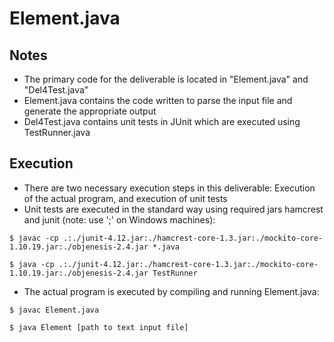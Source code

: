 # Element.java

## Notes
 - The primary code for the deliverable is located in "Element.java" and "Del4Test.java"
 - Element.java contains the code written to parse the input file and generate the appropriate output
 - Del4Test.java contains unit tests in JUnit which are executed using TestRunner.java

## Execution
 - There are two necessary execution steps in this deliverable: Execution of the actual program, and execution of unit tests
 - Unit tests are executed in the standard way using required jars hamcrest and junit (note: use ';' on Windows machines):
 

```
$ javac -cp .:./junit-4.12.jar:./hamcrest-core-1.3.jar:./mockito-core-1.10.19.jar:./objenesis-2.4.jar *.java

$ java -cp .:./junit-4.12.jar:./hamcrest-core-1.3.jar:./mockito-core-1.10.19.jar:./objenesis-2.4.jar TestRunner
```
 
 - The actual program is executed by compiling and running Element.java:
 
```
$ javac Element.java

$ java Element [path to text input file]
```
